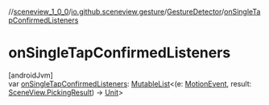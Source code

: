 //[sceneview_1_0_0](../../../index.md)/[io.github.sceneview.gesture](../index.md)/[GestureDetector](index.md)/[onSingleTapConfirmedListeners](on-single-tap-confirmed-listeners.md)

# onSingleTapConfirmedListeners

[androidJvm]\
var [onSingleTapConfirmedListeners](on-single-tap-confirmed-listeners.md): [MutableList](https://kotlinlang.org/api/latest/jvm/stdlib/kotlin.collections/-mutable-list/index.html)&lt;(e: [MotionEvent](https://developer.android.com/reference/kotlin/android/view/MotionEvent.html), result: [SceneView.PickingResult](../../io.github.sceneview/-scene-view/-picking-result/index.md)) -&gt; [Unit](https://kotlinlang.org/api/latest/jvm/stdlib/kotlin/-unit/index.html)&gt;
